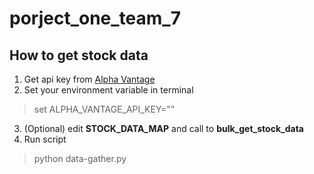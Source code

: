 # porject_one_team_7

## How to get stock data
1. Get api key from [Alpha Vantage](https://www.alphavantage.co/)       
2. Set your environment variable in terminal
> set ALPHA_VANTAGE_API_KEY="<your-api-key>"
3. (Optional) edit **STOCK_DATA_MAP** and call to **bulk_get_stock_data**
4. Run script
> python data-gather.py